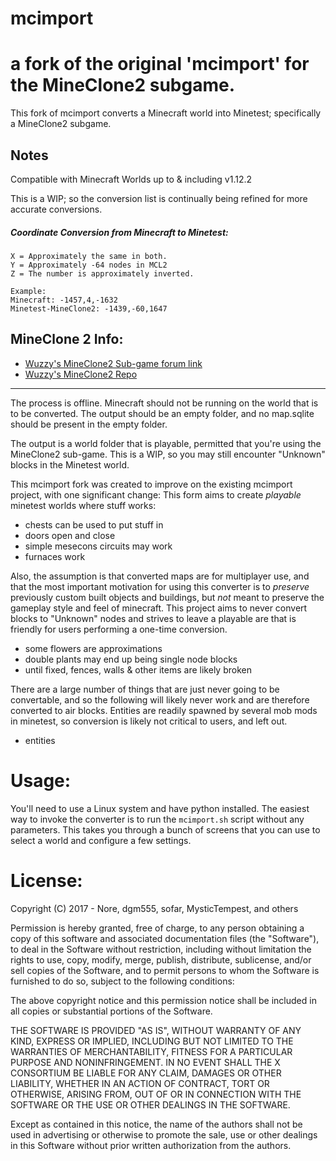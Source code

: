 # mcimport
# a fork of the original 'mcimport' for the MineClone2 subgame.

This fork of mcimport converts a Minecraft world into Minetest; specifically a MineClone2 subgame.

## Notes

Compatible with Minecraft Worlds up to & including v1.12.2

This is a WIP; so the conversion list is continually being refined for more accurate conversions.

##### Coordinate Conversion from Minecraft to Minetest:
```
X = Approximately the same in both.
Y = Approximately -64 nodes in MCL2
Z = The number is approximately inverted.

Example:
Minecraft: -1457,4,-1632
Minetest-MineClone2: -1439,-60,1647
```

## MineClone 2 Info: 
* [Wuzzy's MineClone2 Sub-game forum link](https://forum.minetest.net/viewtopic.php?f=50&t=16407)
* [Wuzzy's MineClone2 Repo](http://repo.or.cz/MineClone/MineClone2.git)

--------------------------------------------------
The process is offline. Minecraft should not be running on the world
that is to be converted. The output should be an empty folder, and
no map.sqlite should be present in the empty folder.

The output is a world folder that is playable, permitted that you're using the MineClone2 sub-game.
This is a WIP, so you may still encounter "Unknown" blocks in the Minetest world.

This mcimport fork was created to improve on the existing mcimport
project, with one significant change: This form aims to create
*playable* minetest worlds where stuff works:

- chests can be used to put stuff in
- doors open and close
- simple mesecons circuits may work
- furnaces work

Also, the assumption is that converted maps are for multiplayer
use, and that the most important motivation for using this
converter is to *preserve* previously custom built objects
and buildings, but *not* meant to preserve the gameplay style
and feel of minecraft. This project aims to never convert
blocks to "Unknown" nodes and strives to leave a playable are
that is friendly for users performing a one-time conversion.

- some flowers are approximations
- double plants may end up being single node blocks
- until fixed, fences, walls & other items are likely broken


There are a large number of things that are just never going to
be convertable, and so the following will likely never work and
are therefore converted to air blocks. Entities are readily
spawned by several mob mods in minetest, so conversion is likely
not critical to users, and left out.


- entities

# Usage:

You'll need to use a Linux system and have python installed. The
easiest way to invoke the converter is to run the `mcimport.sh`
script without any parameters. This takes you through a bunch of
screens that you can use to select a world and configure a few
settings.

# License:

Copyright (C) 2017 - Nore, dgm555, sofar, MysticTempest, and others

Permission is hereby granted, free of charge, to any person obtaining
a copy of this software and associated documentation files (the
"Software"), to deal in the Software without restriction, including
without limitation the rights to use, copy, modify, merge, publish,
distribute, sublicense, and/or sell copies of the Software, and to
permit persons to whom the Software is furnished to do so, subject to
the following conditions:

The above copyright notice and this permission notice shall be
included in all copies or substantial portions of the Software.

THE SOFTWARE IS PROVIDED "AS IS", WITHOUT WARRANTY OF ANY KIND,
EXPRESS OR IMPLIED, INCLUDING BUT NOT LIMITED TO THE WARRANTIES OF
MERCHANTABILITY, FITNESS FOR A PARTICULAR PURPOSE AND
NONINFRINGEMENT. IN NO EVENT SHALL THE X CONSORTIUM BE LIABLE FOR ANY
CLAIM, DAMAGES OR OTHER LIABILITY, WHETHER IN AN ACTION OF CONTRACT,
TORT OR OTHERWISE, ARISING FROM, OUT OF OR IN CONNECTION WITH THE
SOFTWARE OR THE USE OR OTHER DEALINGS IN THE SOFTWARE.

Except as contained in this notice, the name of the authors shall
not be used in advertising or otherwise to promote the sale, use or
other dealings in this Software without prior written authorization
from the authors.


